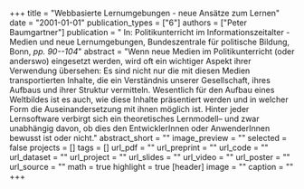 +++
title = "Webbasierte Lernumgebungen - neue Ansätze zum Lernen"
date = "2001-01-01"
publication_types = ["6"]
authors = ["Peter Baumgartner"]
publication = " In: Politikunterricht im Informationszeitalter - Medien und neue Lernumgebungen, Bundeszentrale für politische Bildung, Bonn, _pp. 90--104_"
abstract = "Wenn neue Medien im Politikunterricht (oder anderswo) eingesetzt werden, wird oft ein wichtiger Aspekt ihrer Verwendung übersehen: Es sind nicht nur die mit diesen Medien transportierten Inhalte, die ein Verständnis unserer Gesellschaft, ihres Aufbaus und ihrer Struktur vermitteln. Wesentlich für den Aufbau eines Weltbildes ist es auch, wie diese Inhalte präsentiert werden und in welcher Form die Auseinandersetzung mit ihnen möglich ist. Hinter jeder Lernsoftware verbirgt sich ein theoretisches Lernmodell– und zwar unabhängig davon, ob dies den EntwicklerInnen oder AnwenderInnen bewusst ist oder nicht."
abstract_short = ""
image_preview = ""
selected = false
projects = []
tags = []
url_pdf = ""
url_preprint = ""
url_code = ""
url_dataset = ""
url_project = ""
url_slides = ""
url_video = ""
url_poster = ""
url_source = ""
math = true
highlight = true
[header]
image = ""
caption = ""
+++

